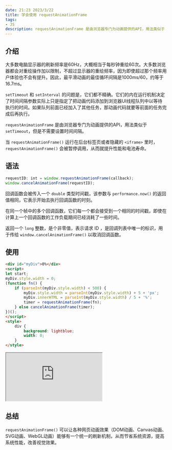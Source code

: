 ```yaml
---
date: 21:23 2023/3/22
title: 学会使用 requestAnimationFrame
tags:
- JS
description: requestAnimationFrame 是由浏览器专门为动画提供的API，用法类似于 setTimeout，但是不需要设置时间间隔。
---
```

## 介绍
大多数电脑显示器的刷新频率是60Hz，大概相当于每秒钟重绘60次。大多数浏览器都会对重绘操作加以限制，不超过显示器的重绘频率，因为即使超过那个频率用户体验也不会有提升。因此，最平滑动画的最佳循环间隔是1000ms/60，约等于16.7ms。

`setTimeout` 和 `setInterval` 的问题是，它们都不精确。它们的内在运行机制决定了时间间隔参数实际上只是指定了把动画代码添加到浏览器UI线程队列中以等待执行的时间。如果队列前面已经加入了其他任务，那动画代码就要等前面的任务完成后再执行。

`requestAnimationFrame` 是由浏览器专门为动画提供的API，用法类似于 `setTimeout`，但是不需要设置时间间隔。

当 `requestAnimationFrame()` 运行在后台标签页或者隐藏的 `<iframe>` 里时，`requestAnimationFrame()` 会被暂停调用，从而就提升性能和电池寿命。

## 语法
```js
requestID: int = window.requestAnimationFrame(callback);
window.cancelAnimationFrame(requestID);
```
回调函数会被传入一个 `double` 类型时间戳，该参数与 `performance.now()` 的返回值相同，它表示开始去执行回调函数的时刻。

在同一个帧中的多个回调函数，它们每一个都会接受到一个相同的时间戳，即使在计算上一个回调函数的工作负载期间已经消耗了一些时间。

返回一个 `long` 整数，是个非零值，表示请求 ID ，是回调列表中唯一的标识，用于传给 `window.cancelAnimationFrame()` 以取消回调函数。

## 使用
```html
<div id="myDiv">0%</div>
<script>
let start;
myDiv.style.width = 0;
(function fn() {
    if (parseInt(myDiv.style.width) < 500) {
        myDiv.style.width = parseInt(myDiv.style.width) + 5 + 'px';
        myDiv.innerHTML = parseInt(myDiv.style.width) / 5 + '%';
        timer = requestAnimationFrame(fn);
    } else cancelAnimationFrame(timer);
})();
</script>
<style>
    div {
        background: lightblue;
        width: 0;
    }
</style>
```
<iframe src="https://code.juejin.cn/pen/7127173816790286349"></iframe>

## 总结
`requestAnimationFrame()` 可以让各种网页动画效果（DOM动画、Canvas动画、SVG动画、WebGL动画）能够有一个统一的刷新机制，从而节省系统资源，提高系统性能，改善视觉效果。
